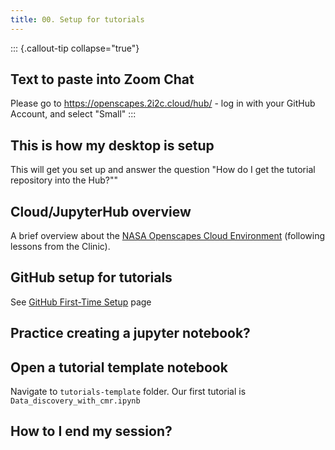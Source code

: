 ```yaml
---
title: 00. Setup for tutorials
---
```


::: {.callout-tip collapse="true"}
## Text to paste into Zoom Chat

Please go to https://openscapes.2i2c.cloud/hub/ - log in with your GitHub Account, and select "Small"
:::

## This is how my desktop is setup

This will get you set up and answer the question "How do I get the tutorial repository into the Hub?""

## Cloud/JupyterHub overview

A brief overview about the [NASA Openscapes Cloud Environment](https://nasa-openscapes.github.io/2021-Cloud-Hackathon/clinic/jupyterhub.html) (following lessons from the Clinic).

## GitHub setup for tutorials

See [GitHub First-Time Setup](https://nasa-openscapes.github.io/2021-Cloud-Hackathon/logistics/github-workflows.html#first-time-setup) page

## Practice creating a jupyter notebook?

## Open a tutorial template notebook

Navigate to `tutorials-template` folder. Our first tutorial is `Data_discovery_with_cmr.ipynb`


## How to I end my session?
